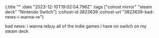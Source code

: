 {:title ""
 :date "2023-12-10T19:02:04.796Z"
 :tags ["cohost mirror" "steam deck" "Nintendo Switch"]
 :cohost-id 3823639
 :cohost-url "3823639-bad-news-i-wanna-re"}

bad news: i wanna rebuy all of the indie games i have on switch on my steam deck